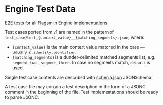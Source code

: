 # Engine Test Data

E2E tests for all Flagsmith Engine implementations.

Test cases ported from v1 are named in the pattern of `test_case/test_{context_value}__{matching_segments}.json`, where:
 - `{context_value}` is the main context value matched in the case — usually, `$.identity.identifier`.
 - `{matching_segments}` is a dunder-delimited matched segments list, e.g. `segment_two__segment_three`. In case no segments match, `default` is used.

Single test case contents are described with [schema.json](./schema.json) JSONSchema.

A test case file may contain a test description in the form of a JSONC comment in the beginning of the file. Test implementations should be ready to parse JSONC.
